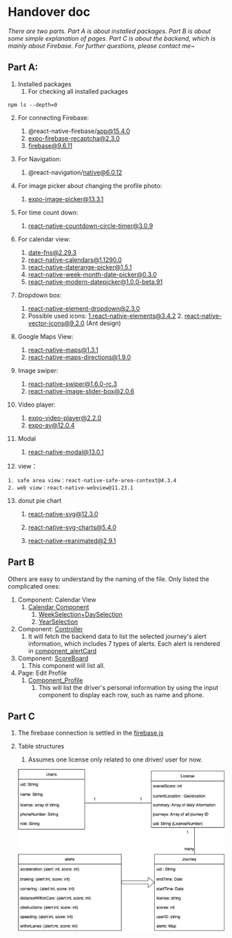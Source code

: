 # Handover doc

*There are two parts. Part A is about installed packages. Part B is about some simple explanation of pages. Part C is about the backend, which is mainly about Firebase. For further questions, please contact me~*

## Part A:

1. Installed packages
   1. For checking all installed packages
   

```
npm ls --depth=0
```

2. For connecting Firebase:

   1. @react-native-firebase/app@15.4.0
   2. expo-firebase-recaptcha@2.3.0
   3. firebase@9.6.11

3. For Navigation:

   1. @react-navigation/native@6.0.12

4. For image picker about changing the profile photo:

   1. expo-image-picker@13.3.1

5. For time count down:

   1.  react-native-countdown-circle-timer@3.0.9

6. For calendar view:

   1. date-fns@2.29.3
   2. react-native-calendars@1.1290.0
   3.  react-native-daterange-picker@1.5.1
   4. react-native-week-month-date-picker@0.3.0
   5.  react-native-modern-datepicker@1.0.0-beta.91

7. Dropdown box:

   1. react-native-element-dropdown@2.3.0
   2. Possible used icons:
      1.react-native-elements@3.4.2
      2. react-native-vector-icons@9.2.0 (Ant design)

8. Google Maps View:

   1. react-native-maps@1.3.1
   2. react-native-maps-directions@1.9.0

9. Image swiper:

   1. react-native-swiper@1.6.0-rc.3
   2.  react-native-image-slider-box@2.0.6

10. Video player:

    1. expo-video-player@2.2.0
    2. expo-av@12.0.4

11. Modal

    1. react-native-modal@13.0.1

12.  view：

    1. safe area view：react-native-safe-area-context@4.3.4
    2. web view：react-native-webview@11.23.1

13. donut pie chart

    1. react-native-svg@12.3.0

    2. react-native-svg-charts@5.4.0

    3. react-native-reanimated@2.9.1

       

## Part B 

Others are easy to understand by the naming of the file. Only listed the complicated ones:

1. Component: Calendar View 
   1. [Calendar Component](./components/UI/CalnedarButton.js)
      1. [WeekSelection+DaySelection](../components/UI/Calendar.js)
      2. [YearSelection](../components/UI/CalendarB.js)
2. Component: [Controller](../components/ManageUders/Controller.js)
   1. It will fetch the backend data to list the selected journey's alert information, which includes 7 types of alerts. Each alert is rendered in [component_alertCard](../components/UI/AlertCard.js)
3. Component: [ScoreBoard](../components/UI/ScoreBoard.js)
   1. This component will list all. 
4. Page: Edit Profile 
   1. [Component_Profile](../components/UI/Profile.js)
      1. This will list the driver's personal information by using the input component to display each row, such as name and phone.

## Part C

1. The firebase connection is settled in the [firebase.js](/firebase.js)

2. Table structures

   1. Assumes one license only related to one driver/ user for now.

   ![](table.png)










